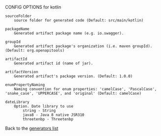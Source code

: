 
CONFIG OPTIONS for kotlin

	sourceFolder
	    source folder for generated code (Default: src/main/kotlin)

	packageName
	    Generated artifact package name (e.g. io.swagger).

	groupId
	    Generated artifact package's organization (i.e. maven groupId). (Default: org.openapitools)

	artifactId
	    Generated artifact id (name of jar).

	artifactVersion
	    Generated artifact's package version. (Default: 1.0.0)

	enumPropertyNaming
	    Naming convention for enum properties: 'camelCase', 'PascalCase', 'snake_case', 'UPPERCASE', and 'original' (Default: camelCase)

	dateLibrary
	    Option. Date library to use
	        string - String
	        java8 - Java 8 native JSR310
	        threetenbp - Threetenbp

Back to the [generators list](README.md)

